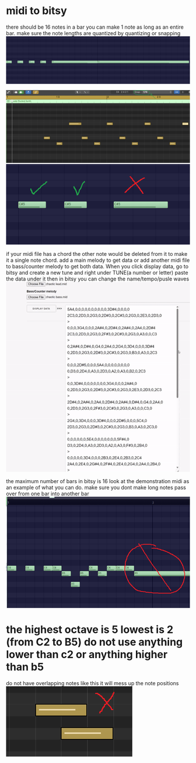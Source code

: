 # midi to bitsy
there should be 16 notes in a bar you can make 1 note as long as an entire bar. make sure the note lengths are quantized by quantizing or snapping 
![alt text](ok.png "midi")

![alt text](ok2.png "midi")
![alt text](no2.png "midi")


 if your midi file has a chord the other note would be deleted from it to make it a single note chord. add a main melody to get data or add another midi file to bass/counter melody to get both data. When you click display data, go to bitsy and create a new tune and right under TUNE(a number or letter) paste the data under it then in bitsy you can change the name/tempo/pusle waves 
![alt text](tobitsy.gif "midi")


the maximum number of bars in bitsy is 16 
look at the demonstration midi as an example of what you can do. make sure you dont make long notes pass over from one bar into another bar
![alt text](dontdothis.png "midi")

# the highest octave is 5 lowest is 2 (from C2 to B5) do not use anything lower than c2 or anything higher than b5

do not have overlapping notes like this it will mess up the note positions
![alt text](no.png "midi")






